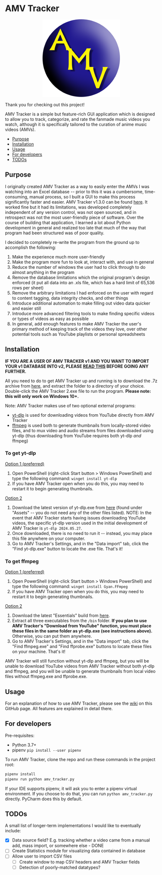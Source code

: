 # AMV Tracker

<p align="center">
<img src="https://github.com/bsobotka/amv_tracker/blob/main/md_images/md-amvt-logo.png">
</p>

Thank you for checking out this project!

AMV Tracker is a simple but feature-rich GUI application which is designed to allow you to track, categorize, and rate the fanmade music videos you watch, although it is specifically tailored to the curation of anime music videos (AMVs).

- [Purpose](#purpose)
- [Installation](#installation)
- [Usage](#usage)
- [For developers](#for-developers)
- [TODOs](#todos)  

## Purpose
I originally created AMV Tracker as a way to easily enter the AMVs I was watching into an Excel database -- prior to this it was a cumbersome, time-consuming, manual process, so I built a GUI to make this process significantly faster and easier. AMV Tracker v1.3.0 can be found [here](https://amvtracker.wordpress.com/). It worked fine but it had its limitations, was developed completely independent of any version control, was not open sourced, and in retrospect was not the most user-friendly piece of software. Over the course of building that application, I learned a lot about Python development in general and realized too late that much of the way that program had been structured was of poor quality.

I decided to completely re-write the program from the ground up to accomplish the following:
1. Make the experience much more user-friendly
2. Make the program more fun to look at, interact with, and use in general
3. Reduce the number of windows the user had to click through to do almost anything in the program
4. Remove the database limitations which the original program's design enforced (it put all data into an .xls file, which has a hard limit of 65,536 rows per sheet)
5. Remove the arbitrary limitations I had enforced on the user with regard to content tagging, data integrity checks, and other things
6. Introduce additional automation to make filling out video data quicker and easier still
7. Introduce more advanced filtering tools to make finding specific videos or types of videos as easy as possible
8. In general, add enough features to make AMV Tracker the user's primary method of keeping track of the videos they love, over other potential tools such as YouTube playlists or personal spreadsheets

## Installation
**IF YOU ARE A USER OF AMV TRACKER v1 AND YOU WANT TO IMPORT YOUR v1 DATABASE INTO v2, PLEASE [READ THIS](https://github.com/bsobotka/amv_tracker/wiki/Adding-videos-to-your-database#import-from-previous-version-of-amv-tracker) BEFORE GOING ANY FURTHER.**

All you need to do to get AMV Tracker up and running is to download the .7z archive from [here](link), and extract the folder to a directory of your choice. Double-click the AMV Tracker 2.exe file to run the program. **Please note: this will only work on Windows 10+.**

Note: AMV Tracker makes use of two optional external programs:  
* [yt-dlp](https://github.com/yt-dlp/yt-dlp) is used for downloading videos from YouTube directly from AMV Tracker  
* [ffmpeg](https://ffmpeg.org/) is used both to generate thumbnails from locally-stored video files, and to mux video and audio streams from files downloaded using yt-dlp (thus downloading from YouTube requires both yt-dlp *and* ffmpeg)

### **To get yt-dlp**  
  
<ins>Option 1 (preferred)</ins>  
1. Open PowerShell (right-click Start button > Windows PowerShell) and type the following command: ``winget install yt-dlp``  
2. If you have AMV Tracker open when you do this, you may need to restart it to begin generating thumbnails.

<ins>Option 2</ins>
1. Download the latest version of yt-dlp.exe from [here](https://github.com/yt-dlp/yt-dlp/releases) (found under "Assets" -- you do not need any of the other files listed). NOTE: In the event that AMV Tracker starts having issues downloading YouTube videos, the specific yt-dlp version used in the initial development of AMV Tracker is ``yt-dlp 2024.05.27``.  
2. Once downloaded, there is no need to run it -- instead, you may place this file anywhere on your computer.  
3. Go to AMV Tracker's Settings, and in the "Data import" tab, click the "Find yt-dlp.exe" button to locate the .exe file. That's it!  

### **To get ffmpeg**  
  
<ins>Option 1 (preferred)</ins>  
1. Open PowerShell (right-click Start button > Windows PowerShell) and type the following command: ``winget install Gyan.FFmpeg``  
2. If you have AMV Tracker open when you do this, you may need to restart it to begin generating thumbnails.
  
<ins>Option 2</ins>  
1. Download the latest "Essentials" build from [here](https://www.gyan.dev/ffmpeg/builds/).  
2. Extract all three executables from the ``/bin`` folder. **If you plan to use AMV Tracker's "Download from YouTube" function, you must place these files in the same folder as yt-dlp.exe (see instructions above).** Otherwise, you can put them anywhere.  
3. Go to AMV Tracker's Settings, and in the "Data import" tab, click the "Find ffmpeg.exe" and "Find ffprobe.exe" buttons to locate these files on your machine. That's it!

AMV Tracker will still function without yt-dlp and ffmpeg, but you will be unable to download YouTube videos from AMV Tracker without both yt-dlp and ffmpeg, and you will be unable to generate thumbnails from local video files without ffmpeg.exe and ffprobe.exe.

## Usage
For an explanation of how to use AMV Tracker, please see the [wiki](https://github.com/bsobotka/amv_tracker/wiki) on this GitHub page. All features are explained in detail there.

## For developers

Pre-requisites:
 - Python 3.7+
 - pipenv `pip install --user pipenv`

To run AMV Tracker, clone the repo and run these commands in the project root:

```sh
pipenv install
pipenv run python amv_tracker.py
```

If your IDE supports pipenv, it will ask you to enter a pipenv virtual environment. If you choose to do that, you can run `python amv_tracker.py` directly. PyCharm does this by default. 

## TODOs
A small list of longer-term implementations I would like to eventually include:
- [x] Data source field? E.g. tracking whether a video came from a manual add, mass import, or somewhere else - DONE
- [ ] Create Statistics module for visualizing data contained in database
- [ ] Allow user to import CSV files
  - [ ] Create window to map CSV headers and AMV Tracker fields
  - [ ] Detection of poorly-matched datatypes?
